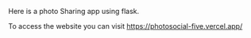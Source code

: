 Here is a photo Sharing app using flask. 

To access the website you can visit https://photosocial-five.vercel.app/
